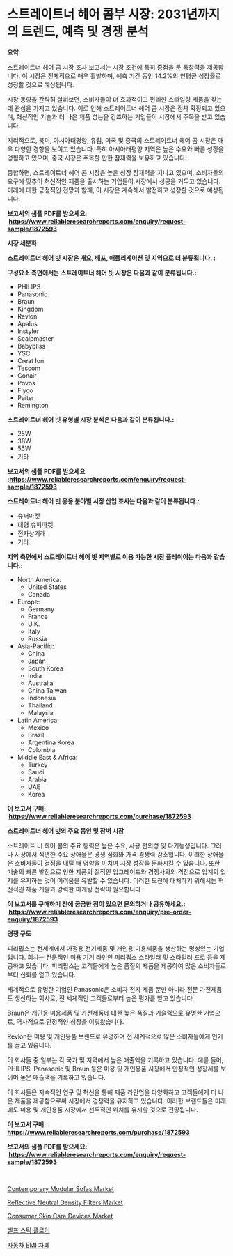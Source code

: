<p><h1>스트레이트너 헤어 콤부 시장: 2031년까지의 트렌드, 예측 및 경쟁 분석</h1></p><p><strong>요약</strong></p>
<p><p>스트레이트너 헤어 콤 시장 조사 보고서는 시장 조건에 특히 중점을 둔 통찰력을 제공합니다. 이 시장은 전체적으로 매우 활발하며, 예측 기간 동안 14.2%의 연평균 성장률로 성장할 것으로 예상됩니다.</p><p>시장 동향을 간략히 살펴보면, 소비자들이 더 효과적이고 편리한 스타일링 제품을 찾는 데 관심을 가지고 있습니다. 이로 인해 스트레이트너 헤어 콤 시장은 점차 확장되고 있으며, 혁신적인 기술과 더 나은 제품 성능을 강조하는 기업들이 시장에서 주목을 받고 있습니다.</p><p>지리적으로, 북미, 아시아태평양, 유럽, 미국 및 중국의 스트레이트너 헤어 콤 시장은 매우 다양한 경향을 보이고 있습니다. 특히 아시아태평양 지역은 높은 수요와 빠른 성장을 경험하고 있으며, 중국 시장은 주목할 만한 잠재력을 보유하고 있습니다.</p><p>종합하면, 스트레이트너 헤어 콤 시장은 높은 성장 잠재력을 지니고 있으며, 소비자들의 요구에 맞추어 혁신적인 제품을 출시하는 기업들이 시장에서 성공을 거두고 있습니다. 미래에 대한 긍정적인 전망과 함께, 이 시장은 계속해서 발전하고 성장할 것으로 예상됩니다.</p></p>
<p><strong>보고서의 샘플 PDF를 받으세요: &nbsp;<a href="https://www.reliableresearchreports.com/enquiry/request-sample/1872593">https://www.reliableresearchreports.com/enquiry/request-sample/1872593</a></strong></p>
<p><strong>시장 세분화:</strong></p>
<p><strong> 스트레이트너 헤어 빗 시장은 개요, 배포, 애플리케이션 및 지역으로 더 분류됩니다. :</strong></p>
<p><strong>구성요소 측면에서는 스트레이트너 헤어 빗 시장은 다음과 같이 분류됩니다.:</strong></p>
<p><ul><li>PHILIPS</li><li>Panasonic</li><li>Braun</li><li>Kingdom</li><li>Revlon</li><li>Apalus</li><li>Instyler</li><li>Scalpmaster</li><li>Babybliss</li><li>YSC</li><li>Creat Ion</li><li>Tescom</li><li>Conair</li><li>Povos</li><li>Flyco</li><li>Paiter</li><li>Remington</li></ul></p>
<p><strong> 스트레이트너 헤어 빗 유형별 시장 분석은 다음과 같이 분류됩니다.:</strong></p>
<p><ul><li>25W</li><li>38W</li><li>55W</li><li>기타</li></ul></p>
<p><strong>보고서의 샘플 PDF를 받으세요 :<a href="https://www.reliableresearchreports.com/enquiry/request-sample/1872593">https://www.reliableresearchreports.com/enquiry/request-sample/1872593</a></strong></p>
<p><strong> 스트레이트너 헤어 빗 응용 분야별 시장 산업 조사는 다음과 같이 분류됩니다.:</strong></p>
<p><ul><li>슈퍼마켓</li><li>대형 슈퍼마켓</li><li>전자상거래</li><li>기타</li></ul></p>
<p><strong>지역 측면에서 스트레이트너 헤어 빗 지역별로 이용 가능한 시장 플레이어는 다음과 같습니다.:</strong></p>
<p><ul>
    <li>
        North America:
        <ul>
            <li>United States</li>
            <li>Canada</li>
        </ul>
    </li>
    <li>
        Europe:
        <ul>
            <li>Germany</li>
            <li>France</li>
            <li>U.K.</li>
            <li>Italy</li>
            <li>Russia</li>
        </ul>
    </li>
    <li>
        Asia-Pacific:
        <ul>
            <li>China</li>
            <li>Japan</li>
            <li>South Korea</li>
            <li>India</li>
            <li>Australia</li>
            <li>China Taiwan</li>
            <li>Indonesia</li>
            <li>Thailand</li>
            <li>Malaysia</li>
        </ul>
    </li>
    <li>
        Latin America:
        <ul>
            <li>Mexico</li>
            <li>Brazil</li>
            <li>Argentina Korea</li>
            <li>Colombia</li>
        </ul>
    </li>
    <li>
        Middle East & Africa:
        <ul>
            <li>Turkey</li>
            <li>Saudi</li>
            <li>Arabia</li>
            <li>UAE</li>
            <li>Korea</li>
        </ul>
    </li>
    </ul></p>
<p><strong>이 보고서 구매: &nbsp;<a href="https://www.reliableresearchreports.com/purchase/1872593">https://www.reliableresearchreports.com/purchase/1872593</a></strong></p>
<p><strong>스트레이트너 헤어 빗의 주요 동인 및 장벽 시장</strong></p>
<p><p>스트레이트 너 헤어 콤의 주요 동력은 높은 수요, 사용 편의성 및 다기능성입니다. 그러나 시장에서 직면한 주요 장애물은 경쟁 심화와 가격 경쟁력 감소입니다. 이러한 장애물은 소비자들이 결정을 내릴 때 영향을 미치며 시장 성장을 둔화시킬 수 있습니다. 또한 기술의 빠른 발전으로 인한 제품의 질적인 업그레이드와 경쟁사와의 격전으로 업계의 입지를 유지하는 것이 어려움을 유발할 수 있습니다. 이러한 도전에 대처하기 위해서는 혁신적인 제품 개발과 강력한 마케팅 전략이 필요합니다.</p></p>
<p><strong>이 보고서를 구매하기 전에 궁금한 점이 있으면 문의하거나 공유하세요.: &nbsp;<a href="https://www.reliableresearchreports.com/enquiry/pre-order-enquiry/1872593">https://www.reliableresearchreports.com/enquiry/pre-order-enquiry/1872593</a></strong></p>
<p><strong>경쟁 구도</strong></p>
<p><p>피리핍스는 전세계에서 가정용 전기제품 및 개인용 미용제품을 생산하는 명성있는 기업입니다. 회사는 전문적인 미용 기기 라인인 피리핍스 스타일러 및 스타일러 프로 등을 제공하고 있습니다. 피리핍스는 고객들에게 높은 품질의 제품을 제공하여 많은 소비자들로부터 신뢰를 얻고 있습니다. </p><p>세계적으로 유명한 기업인 Panasonic은 소비자 전자 제품 뿐만 아니라 전문 가전제품도 생산하는 회사로, 전 세계적인 고객들로부터 높은 평가를 받고 있습니다. </p><p>Braun은 개인용 미용제품 및 가전제품에 대한 높은 품질과 기술력으로 유명한 기업으로, 역사적으로 안정적인 성장을 이뤄왔습니다. </p><p>Revlon은 미용 및 개인용품 브랜드로 유명하며 전 세계적으로 많은 소비자들에게 인기를 끌고 있습니다. </p><p>이 회사들 중 일부는 각 국가 및 지역에서 높은 매출액을 기록하고 있습니다. 예를 들어, PHILIPS, Panasonic 및 Braun 등은 미용 및 개인용품 시장에서 안정적인 성장세를 보이며 높은 매출액을 기록하고 있습니다. </p><p>이 회사들은 지속적인 연구 및 혁신을 통해 제품 라인업을 다양화하고 고객들에게 더 나은 제품을 제공함으로써 시장에서 경쟁력을 유지하고 있습니다. 이러한 브랜드들은 미래에도 미용 및 개인용품 시장에서 선두적인 위치를 유지할 것으로 전망됩니다.</p></p>
<p><strong>이 보고서 구매: &nbsp; <a href="https://www.reliableresearchreports.com/purchase/1872593">https://www.reliableresearchreports.com/purchase/1872593</a></strong></p>
<p><strong>보고서의 샘플 PDF를 받으세요: &nbsp;<a href="https://www.reliableresearchreports.com/enquiry/request-sample/1872593">https://www.reliableresearchreports.com/enquiry/request-sample/1872593</a></strong><strong></strong></p>
<p>&nbsp;</p>
<p><p><a href="https://github.com/singletonthaxterkelliehr2df/Market-Research-Report-List-1/blob/main/contemporary-modular-sofas-market.md">Contemporary Modular Sofas Market</a></p><p><a href="https://issuu.com/reportprime-2/docs/reflective-neutral-density-filters-market-size-203">Reflective Neutral Density Filters Market</a></p><p><a href="https://github.com/kufem1/Market-Research-Report-List-1/blob/main/consumer-skin-care-devices-market.md">Consumer Skin Care Devices Market</a></p><p><a href="https://github.com/vs019sa3m8x/Market-Research-Report-List-1/blob/main/24399802301.md">셀프 스틱 플로어</a></p><p><a href="https://github.com/lzrvbyqzftro57/Market-Research-Report-List-1/blob/main/73952952300.md">자동차 EMI 차폐</a></p></p>